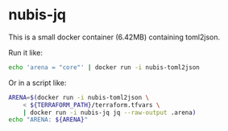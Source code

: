# nubis-jq

This is a small docker container (6.42MB) containing toml2json.

Run it like:

```bash
echo 'arena = "core"' | docker run -i nubis-toml2json
```

Or in a script like:

```bash
ARENA=$(docker run -i nubis-toml2json \
    < ${TERRAFORM_PATH}/terraform.tfvars \
    | docker run -i nubis-jq jq --raw-output .arena)
echo "ARENA: ${ARENA}"
```
